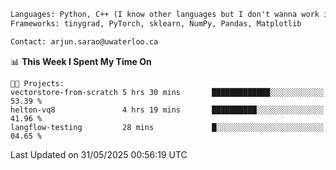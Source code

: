 ```txt
Languages: Python, C++ (I know other languages but I don't wanna work in em)
Frameworks: tinygrad, PyTorch, sklearn, NumPy, Pandas, Matplotlib

Contact: arjun.sarao@uwaterloo.ca
```

<!--START_SECTION:waka-->
📊 **This Week I Spent My Time On** 

```text
🐱‍💻 Projects: 
vectorstore-from-scratch 5 hrs 30 mins       █████████████░░░░░░░░░░░░   53.39 % 
helton-vq8               4 hrs 19 mins       ██████████░░░░░░░░░░░░░░░   41.96 % 
langflow-testing         28 mins             █░░░░░░░░░░░░░░░░░░░░░░░░   04.65 % 
```


 Last Updated on 31/05/2025 00:56:19 UTC
<!--END_SECTION:waka-->
